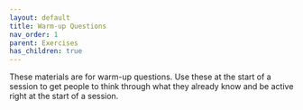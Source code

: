 ```yaml
---
layout: default
title: Warm-up Questions
nav_order: 1
parent: Exercises
has_children: true
---
```


These materials are for warm-up questions. Use these at the start of a session to get people to think through what they already know and be active right at the start of a session.

